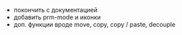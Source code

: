 + покончить с документацией
+ добавить prm-mode и иконки
+ доп. функции вроде move, copy, copy / paste, decouple

